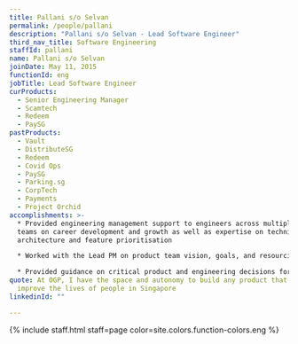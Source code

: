 ```yaml
---
title: Pallani s/o Selvan
permalink: /people/pallani
description: "Pallani s/o Selvan - Lead Software Engineer"
third_nav_title: Software Engineering
staffId: pallani
name: Pallani s/o Selvan
joinDate: May 11, 2015
functionId: eng
jobTitle: Lead Software Engineer
curProducts:
  - Senior Engineering Manager
  - Scamtech
  - Redeem
  - PaySG
pastProducts:
  - Vault
  - DistributeSG
  - Redeem
  - Covid Ops
  - PaySG
  - Parking.sg
  - CorpTech
  - Payments
  - Project Orchid
accomplishments: >-
  * Provided engineering management support to engineers across multiple product
  teams on career development and growth as well as expertise on technical
  architecture and feature prioritisation

  * Worked with the Lead PM on product team vision, goals, and resourcing, as well as building a strong team culture of cross-functional collaboration and mission-focus.

  * Provided guidance on critical product and engineering decisions for Redeem.gov.sg, Data.gov.sg, Project Orchid, Pair, Plague, and Parking.sg.
quote: At OGP, I have the space and autonomy to build any product that will
  improve the lives of people in Singapore
linkedinId: ""

---
```


{% include staff.html staff=page color=site.colors.function-colors.eng %}
